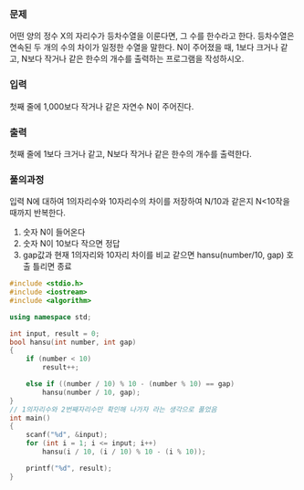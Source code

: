### 문제
어떤 양의 정수 X의 자리수가 등차수열을 이룬다면, 그 수를 한수라고 한다. 등차수열은 연속된 두 개의 수의 차이가 일정한 수열을 말한다. N이 주어졌을 때, 1보다 크거나 같고, N보다 작거나 같은 한수의 개수를 출력하는 프로그램을 작성하시오. 

### 입력
첫째 줄에 1,000보다 작거나 같은 자연수 N이 주어진다.

### 출력
첫째 줄에 1보다 크거나 같고, N보다 작거나 같은 한수의 개수를 출력한다.

### 풀의과정
입력 N에 대하여 1의자리수와 10자리수의 차이를 저장하여 N/10과 같은지 N<10작을때까지 반복한다.  

1. 숫자 N이 들어온다
 2. 숫자 N이 10보다 작으면 정답
 3. gap값과 현재 1의자리와 10자리 차이를 비교 같으면 hansu(number/10, gap) 호출 틀리면 종료

``` c++
#include <stdio.h>
#include <iostream>
#include <algorithm>

using namespace std;

int input, result = 0;
bool hansu(int number, int gap)
{
    if (number < 10)
        result++;

    else if ((number / 10) % 10 - (number % 10) == gap)
        hansu(number / 10, gap);
}
// 1의자리수와 2번째자리수만 확인해 나가자 라는 생각으로 풀었음
int main()
{
    scanf("%d", &input);
    for (int i = 1; i <= input; i++)
        hansu(i / 10, (i / 10) % 10 - (i % 10));

    printf("%d", result);
}
```
